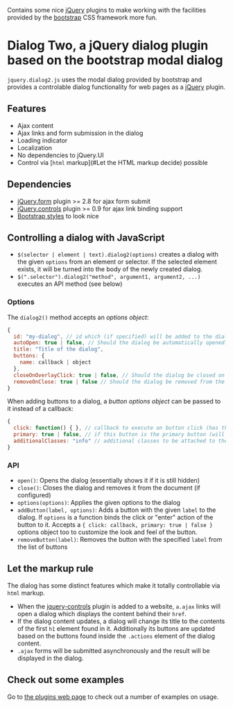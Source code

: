 Contains some nice [jQuery](http://jquery.com) plugins to make working with the facilities provided by the 
[bootstrap](http://twitter.github.com/bootstrap) CSS framework more fun.

# Dialog Two, a jQuery dialog plugin based on the bootstrap modal dialog

`jquery.dialog2.js` uses the modal dialog provided by bootstrap and provides a controlable dialog functionality for web pages as a [jQuery](http://jquery.com) plugin. 

## Features

* Ajax content
* Ajax links and form submission in the dialog
* Loading indicator
* Localization
* No dependencies to jQuery.UI
* Control via [`html` markup](#Let the HTML markup decide) possible

## Dependencies

* [jQuery.form](http://jquery.malsup.com/form/) plugin >= 2.8 for ajax form submit 
* [jQuery.controls](https://github.com/Nikku/jquery-controls) plugin  >= 0.9 for ajax link binding support
* [Bootstrap styles](http://twitter.github.com/bootstrap) to look nice

## Controlling a dialog with JavaScript

* `$(selector | element | text).dialog2(options)` creates a dialog with the given `options` from an element or selector. If the selected element exists, it will be turned into the body of the newly created dialog.
* `$(".selector").dialog2("method", argument1, argument2, ...)` executes an API method (see below)

### Options

The `dialog2()` method accepts an *options object*:

```javascript
{
  id: "my-dialog", // id which (if specified) will be added to the dialog to make it accessible later 
  autoOpen: true | false, // Should the dialog be automatically opened?
  title: "Title of the dialog", 
  buttons: {
    name: callback | object
  }, 
  closeOnOverlayClick: true | false, // Should the dialog be closed on overlay click?
  removeOnClose: true | false // Should the dialog be removed from the document when it is closed?
}
```

When adding buttons to a dialog, a *button options object* can be passed to it instead of a callback:

```javascript
{
  click: function() { }, // callback to execute on button click (has this bound to the dialog)
  primary: true | false, // if this button is the primary button (will be styled accordingly)
  additionalClasses: "info" // additional classes to be attached to the button
}
```

### API

* `open()`: Opens the dialog (essentially shows it if it is still hidden)
* `close()`: Closes the dialog and removes it from the document (if configured)
* `options(options)`: Applies the given options to the dialog
* `addButton(label, options)`: Adds a button with the given `label` to the dialog. If `options` is a function binds the click or "enter" action of the button to it. Accepts a `{ click: callback, primary: true | false }` options object too to customize the look and feel of the button.
* `removeButton(label)`: Removes the button with the specified `label` from the list of buttons

## Let the markup rule

The dialog has some distinct features which make it totally controllable via `html` markup. 

* When the [jquery-controls](https://github.com/Nikku/jquery-controls) plugin is added to a website, `a.ajax` links will open a dialog which displays the content behind their `href`.
* If the dialog content updates, a dialog will change its title to the contents of the first `h1` element found in it. Additionally its buttons are updated based on the buttons found inside the `.actions` element of the dialog content. 
* `.ajax` forms will be submitted asynchronously and the result will be displayed in the dialog.

## Check out some examples

Go to [the plugins web page](http://nikku.github.com/jquery-bootstrap-scripting/) to check out a number of examples on usage.
